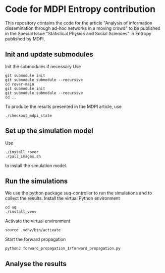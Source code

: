 # Code for MDPI Entropy contribution

This repository contains the code for the article "Analysis of information dissemination through ad-hoc networks in a moving crowd" to be published in the Special Issue "Statistical Physics and Social Sciences" in Entropy published by MDPI.

## Init and update submodules
Init the submodules if necessary
Use
```
git submodule init
git submodule submodule --recursive
cd rover-main
git submodule init
git submodule submodule --recursive
cd ..
```
To produce the results presented in the MDPI article, use

```
./checkout_mdpi_state
```
## Set up the simulation model

Use
```
./install_rover
./pull_images.sh
```
to install the simulation model.

## Run the simulations
We use the python package suq-controller to run the simulations and to collect the results.
Install the virtual Python environment
```
cd uq
./install_venv
```
Activate the virtual environment
```
source .venv/bin/activate
```

Start the forward propagation
```
python3 forward_propagation_1/forward_propagation.py
```
## Analyse the results